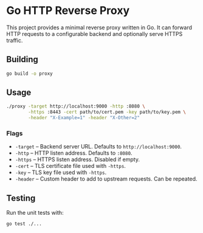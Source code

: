 # Go HTTP Reverse Proxy

This project provides a minimal reverse proxy written in Go. It can forward HTTP
requests to a configurable backend and optionally serve HTTPS traffic.

## Building

```sh
go build -o proxy
```

## Usage

```sh
./proxy -target http://localhost:9000 -http :8080 \
        -https :8443 -cert path/to/cert.pem -key path/to/key.pem \
        -header "X-Example=1" -header "X-Other=2"
```

### Flags

- `-target` – Backend server URL. Defaults to `http://localhost:9000`.
- `-http` – HTTP listen address. Defaults to `:8080`.
- `-https` – HTTPS listen address. Disabled if empty.
- `-cert` – TLS certificate file used with `-https`.
- `-key` – TLS key file used with `-https`.
- `-header` – Custom header to add to upstream requests. Can be repeated.

## Testing

Run the unit tests with:

```sh
go test ./...
```
